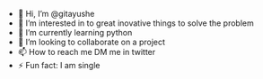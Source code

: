 - 👋 Hi, I’m @gitayushe
- 👀 I’m interested in to great inovative things to solve the problem
- 🌱 I’m currently learning python
- 💞️ I’m looking to collaborate on a project
- 📫 How to reach me DM me in twitter
- ⚡ Fun fact: I am single

<!---
gitayushe/gitayushe is a ✨ special ✨ repository because its `README.md` (this file) appears on your GitHub profile.
You can click the Preview link to take a look at your changes.
--->
